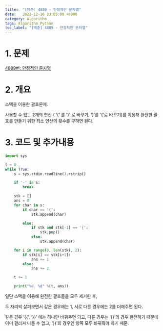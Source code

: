 ```yaml
---
title:  "[백준] 4889 - 안정적인 문자열"
date:   2022-12-16 23:05:00 +0900
category: Algorithm
tags: Algorithm Python
toc_label: "[백준] 4889 - 안정적인 문자열"
---
```


# 1. 문제
[4889번: 안정적인 문자열](https://www.acmicpc.net/problem/4889)

# 2. 개요
스택을 이용한 괄호문제.

사용할 수 있는 2개의 연산 ( ‘\{’ 를 ‘\}’ 로 바꾸기, ‘\}’를 ‘\{’로 바꾸기)를 이용해 완전한 괄호를 만들기 위한 최소 연산의 횟수를 구하면 된다.


# 3. 코드 및 추가내용
```python
import sys

t = 0
while True:
    s = sys.stdin.readline().rstrip()

    if '-' in s:
        break

    stk = []
    ans = 0
    for char in s:
        if char == '{':
            stk.append(char)

        else:
            if stk and stk[-1] == '{':
                stk.pop()
            else:
                stk.append(char)

    for i in range(0, len(stk), 2):
        if stk[i] == stk[i+1]:
            ans += 1
        else:
            ans += 2

    t += 1 

    print("%d. %d" %(t, ans))
```

일단 스택을 이용해 완전한 괄호들을 모두 제거한 후,

두 자리씩 살펴보면서 같은 경우에는 1, 서로 다른 경우에는 2를 더해주면 된다.

같은 경우 ‘\{\{’, ‘\}\}’ 에는 하나만 바꿔주면 되고, 다른 경우는 ‘\{\}’의 경우 완전하기 때문에 이미 걸러져 나올 수 없고, ‘\}\{’의 경우엔 양쪽 모두 바꿔줘야 하기 때문.
